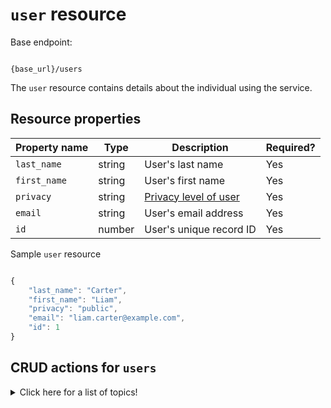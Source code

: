 # `user` resource

Base endpoint:

```shell

{base_url}/users
```

The `user` resource contains details about the individual using the service.

## Resource properties

| Property name | Type | Description | Required? |
| ------------- | ----------- | ----------- | ----------- |
| `last_name` | string | User's last name | Yes |
| `first_name` | string | User's first name | Yes |
| `privacy` | string | [Privacy level of user](https://github.com/cnjoyce1225/the-archivist/blob/9dbb03c52f3094ad080aaba5c88647ca44a9ed16/Docs/References/privacy.md) | Yes |
| `email` | string | User's email address | Yes |
| `id` | number | User's unique record ID | Yes |

Sample `user` resource

```js

{
    "last_name": "Carter",
    "first_name": "Liam",
    "privacy": "public",
    "email": "liam.carter@example.com",
    "id": 1
}
```


## CRUD actions for `users`

<details><summary>Click here for a list of topics!</summary>

* [Add users](https://github.com/cnjoyce1225/the-archivist/blob/b8a83f17422a7e9a015a7ef29e576512491659e8/Docs/Resources/CRUD-topics/add-users.md)
* [Pull users](https://github.com/cnjoyce1225/the-archivist/blob/b8a83f17422a7e9a015a7ef29e576512491659e8/Docs/Resources/CRUD-topics/get-users.md)

</details>
